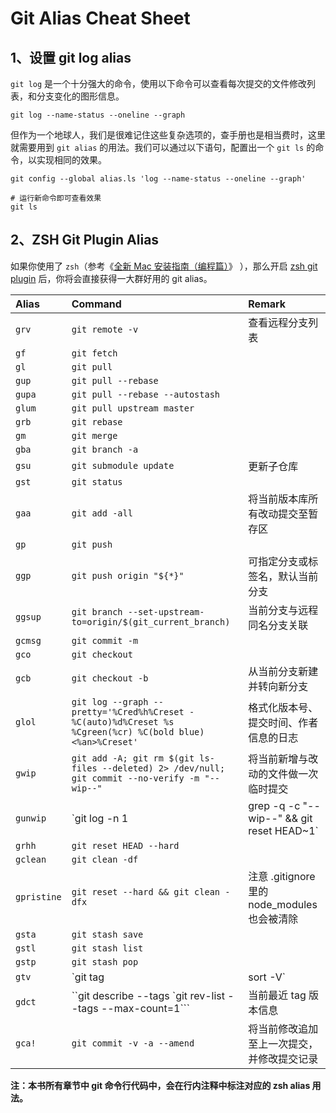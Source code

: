 # Git Alias Cheat Sheet

## 1、设置 git log alias

`git log` 是一个十分强大的命令，使用以下命令可以查看每次提交的文件修改列表，和分支变化的图形信息。

```text
git log --name-status --oneline --graph
```

但作为一个地球人，我们是很难记住这些复杂选项的，查手册也是相当费时，这里就需要用到 `git alias` 的用法。我们可以通过以下语句，配置出一个 `git ls` 的命令，以实现相同的效果。

```text
git config --global alias.ls 'log --name-status --oneline --graph'

# 运行新命令即可查看效果
git ls
```

## 2、ZSH Git Plugin Alias

如果你使用了 `zsh`（参考《[全新 Mac 安装指南（编程篇）](https://github.com/kaiye/kaiye.github.com/issues/2)》 ），那么开启 [zsh git plugin](https://github.com/robbyrussell/oh-my-zsh/wiki/Plugin:git) 后，你将会直接获得一大群好用的 git alias。

| Alias | Command | Remark |
| :--- | :--- | :--- |
| `grv` | `git remote -v` | 查看远程分支列表 |
| `gf` | `git fetch` |  |
| `gl` | `git pull` |  |
| `gup` | `git pull --rebase` |  |
| `gupa` | `git pull --rebase --autostash` |  |
| `glum` | `git pull upstream master` |  |
| `grb` | `git rebase` |  |
| `gm` | `git merge` |  |
| `gba` | `git branch -a` |  |
| `gsu` | `git submodule update` | 更新子仓库 |
| `gst` | `git status` |  |
| `gaa` | `git add -all` | 将当前版本库所有改动提交至暂存区 |
| `gp` | `git push` |  |
| `ggp` | `git push origin "${*}"` | 可指定分支或标签名，默认当前分支 |
| `ggsup` | `git branch --set-upstream-to=origin/$(git_current_branch)` | 当前分支与远程同名分支关联 |
| `gcmsg` | `git commit -m` |  |
| `gco` | `git checkout` |  |
| `gcb` | `git checkout -b` | 从当前分支新建并转向新分支 |
| `glol` | `git log --graph --pretty='%Cred%h%Creset -%C(auto)%d%Creset %s %Cgreen(%cr) %C(bold blue)<%an>%Creset'` | 格式化版本号、提交时间、作者信息的日志 |
| `gwip` | `git add -A; git rm $(git ls-files --deleted) 2> /dev/null; git commit --no-verify -m "--wip--"` | 将当前新增与改动的文件做一次临时提交 |
| `gunwip` | `git log -n 1 | grep -q -c "--wip--" && git reset HEAD~1` | 从上一次 gwip 恢复 |
| `grhh` | `git reset HEAD --hard` |  |
| `gclean` | `git clean -df` |  |
| `gpristine` | `git reset --hard && git clean -dfx` | 注意 .gitignore 里的 node\_modules 也会被清除 |
| `gsta` | `git stash save` |  |
| `gstl` | `git stash list` |  |
| `gstp` | `git stash pop` |  |
| `gtv` | `git tag | sort -V` |  |
| `gdct` | ``git describe --tags `git rev-list --tags --max-count=1``` | 当前最近 tag 版本信息 |
| `gca!` | `git commit -v -a --amend` | 将当前修改追加至上一次提交，并修改提交记录 |

**注：本书所有章节中 git 命令行代码中，会在行内注释中标注对应的 zsh alias 用法。**


